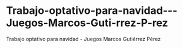 # Trabajo-optativo-para-navidad---Juegos-Marcos-Guti-rrez-P-rez
Trabajo optativo para navidad - Juegos Marcos Gutiérrez Pérez
